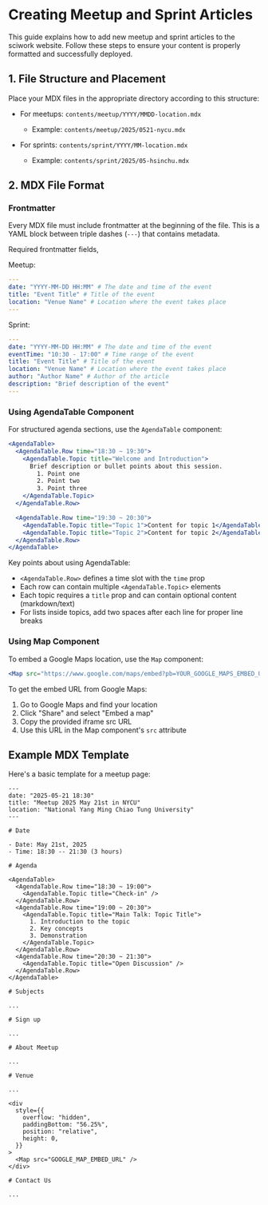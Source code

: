 # Creating Meetup and Sprint Articles

This guide explains how to add new meetup and sprint articles to the sciwork website. Follow these steps to ensure your content is properly formatted and successfully deployed.

## 1. File Structure and Placement

Place your MDX files in the appropriate directory according to this structure:

- For meetups: `contents/meetup/YYYY/MMDD-location.mdx`

  - Example: `contents/meetup/2025/0521-nycu.mdx`

- For sprints: `contents/sprint/YYYY/MM-location.mdx`
  - Example: `contents/sprint/2025/05-hsinchu.mdx`

## 2. MDX File Format

### Frontmatter

Every MDX file must include frontmatter at the beginning of the file. This is a YAML block between triple dashes (`---`) that contains metadata.

Required frontmatter fields,

Meetup:

```yaml
---
date: "YYYY-MM-DD HH:MM" # The date and time of the event
title: "Event Title" # Title of the event
location: "Venue Name" # Location where the event takes place
---
```

Sprint:

```yaml
---
date: "YYYY-MM-DD HH:MM" # The date and time of the event
eventTime: "10:30 - 17:00" # Time range of the event
title: "Event Title" # Title of the event
location: "Venue Name" # Location where the event takes place
author: "Author Name" # Author of the article
description: "Brief description of the event"
---
```

### Using AgendaTable Component

For structured agenda sections, use the `AgendaTable` component:

```jsx
<AgendaTable>
  <AgendaTable.Row time="18:30 ~ 19:30">
    <AgendaTable.Topic title="Welcome and Introduction">
      Brief description or bullet points about this session.
        1. Point one
        2. Point two
        3. Point three
    </AgendaTable.Topic>
  </AgendaTable.Row>

  <AgendaTable.Row time="19:30 ~ 20:30">
    <AgendaTable.Topic title="Topic 1">Content for topic 1</AgendaTable.Topic>
    <AgendaTable.Topic title="Topic 2">Content for topic 2</AgendaTable.Topic>
  </AgendaTable.Row>
</AgendaTable>
```

Key points about using AgendaTable:

- `<AgendaTable.Row>` defines a time slot with the `time` prop
- Each row can contain multiple `<AgendaTable.Topic>` elements
- Each topic requires a `title` prop and can contain optional content (markdown/text)
- For lists inside topics, add two spaces after each line for proper line breaks

### Using Map Component

To embed a Google Maps location, use the `Map` component:

```jsx
<Map src="https://www.google.com/maps/embed?pb=YOUR_GOOGLE_MAPS_EMBED_URL" />
```

To get the embed URL from Google Maps:

1. Go to Google Maps and find your location
2. Click "Share" and select "Embed a map"
3. Copy the provided iframe src URL
4. Use this URL in the Map component's `src` attribute

## Example MDX Template

Here's a basic template for a meetup page:

```mdx
---
date: "2025-05-21 18:30"
title: "Meetup 2025 May 21st in NYCU"
location: "National Yang Ming Chiao Tung University"
---

# Date

- Date: May 21st, 2025
- Time: 18:30 -- 21:30 (3 hours)

# Agenda

<AgendaTable>
  <AgendaTable.Row time="18:30 ~ 19:00">
    <AgendaTable.Topic title="Check-in" />
  </AgendaTable.Row>
  <AgendaTable.Row time="19:00 ~ 20:30">
    <AgendaTable.Topic title="Main Talk: Topic Title">
      1. Introduction to the topic
      2. Key concepts
      3. Demonstration
    </AgendaTable.Topic>
  </AgendaTable.Row>
  <AgendaTable.Row time="20:30 ~ 21:30">
    <AgendaTable.Topic title="Open Discussion" />
  </AgendaTable.Row>
</AgendaTable>

# Subjects

...

# Sign up

...

# About Meetup

...

# Venue

...

<div
  style={{
    overflow: "hidden",
    paddingBottom: "56.25%",
    position: "relative",
    height: 0,
  }}
>
  <Map src="GOOGLE_MAP_EMBED_URL" />
</div>

# Contact Us

...
```
